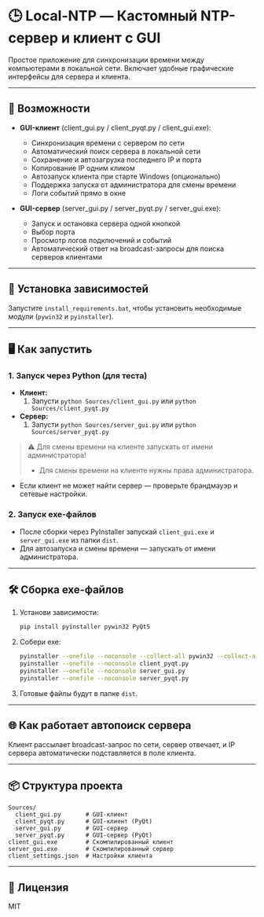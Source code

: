 # 🕒 Local-NTP — Кастомный NTP-сервер и клиент с GUI

Простое приложение для синхронизации времени между компьютерами в локальной сети. Включает удобные графические интерфейсы для сервера и клиента.

---

## 🚀 Возможности

- **GUI-клиент** (client_gui.py / client_pyqt.py / client_gui.exe):
  - Синхронизация времени с сервером по сети
  - Автоматический поиск сервера в локальной сети
  - Сохранение и автозагрузка последнего IP и порта
  - Копирование IP одним кликом
  - Автозапуск клиента при старте Windows (опционально)
  - Поддержка запуска от администратора для смены времени
  - Логи событий прямо в окне

- **GUI-сервер** (server_gui.py / server_pyqt.py / server_gui.exe):
  - Запуск и остановка сервера одной кнопкой
  - Выбор порта
  - Просмотр логов подключений и событий
  - Автоматический ответ на broadcast-запросы для поиска серверов клиентами

---

## 📃 Установка зависимостей

Запустите `install_requirements.bat`, чтобы установить необходимые модули (`pywin32` и `pyinstaller`).

---
## 🖥️ Как запустить

### 1. Запуск через Python (для теста)

- **Клиент:**
  1. Запусти ``python Sources/client_gui.py`` или ``python Sources/client_pyqt.py``
- **Сервер:**
  1. Запусти ``python Sources/server_gui.py`` или ``python Sources/server_pyqt.py``

> ⚠️ Для смены времени на клиенте запускать от имени администратора!
> - Для смены времени на клиенте нужны права администратора.
- Если клиент не может найти сервер — проверьте брандмауэр и сетевые настройки.

### 2. Запуск exe-файлов

- После сборки через PyInstaller запускай `client_gui.exe` и `server_gui.exe` из папки `dist`.
- Для автозапуска и смены времени — запускать от имени администратора.

---

## 🛠️ Сборка exe-файлов

1. Установи зависимости:
   ```sh
   pip install pyinstaller pywin32 PyQt5
   ```
2. Собери exe:
   ```sh
   pyinstaller --onefile --noconsole --collect-all pywin32 --collect-all win32com --hidden-import=win32com --hidden-import=win32com.client --hidden-import=win32api --hidden-import=win32con client_gui.py
   pyinstaller --onefile --noconsole client_pyqt.py
   pyinstaller --onefile --noconsole server_gui.py
   pyinstaller --onefile --noconsole server_pyqt.py
   ```
3. Готовые файлы будут в папке `dist`.

---

## 🌐 Как работает автопоиск сервера

Клиент рассылает broadcast-запрос по сети, сервер отвечает, и IP сервера автоматически подставляется в поле клиента.

---

## 📦 Структура проекта

```
Sources/
  client_gui.py       # GUI-клиент
  client_pyqt.py      # GUI-клиент (PyQt)
  server_gui.py       # GUI-сервер
  server_pyqt.py      # GUI-сервер (PyQt)
client_gui.exe        # Скомпилированный клиент
server_gui.exe        # Скомпилированный сервер
client_settings.json  # Настройки клиента
```
---

## 📝 Лицензия

MIT
